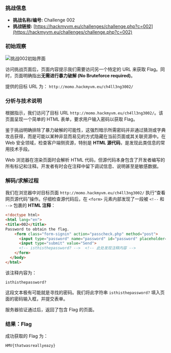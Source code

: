 ### 挑战信息

*   **挑战名称/编号:** Challenge 002
*   **挑战链接:** [https://hackmyvm.eu/challenges/challenge.php?c=002](https://hackmyvm.eu/challenges/challenge.php?c=002)

### 初始观察

![挑战002初始界面](https://cdn.jsdelivr.net/gh/7r1UMPH/7r1UMPH.github.io@main/static/image/image-20250502150050206.png)

访问挑战页面后，页面内容提示我们需要访问另一个特定的 URL 来获取 Flag。同时，页面明确指出**无需进行暴力破解 (No Bruteforce required)**。

提供的目标 URL 为： `http://momo.hackmyvm.eu/ch4ll3ng3002/`

### 分析与技术说明

根据指示，我们访问了目标 URL `http://momo.hackmyvm.eu/ch4ll3ng3002/`。该页面呈现一个简单的 HTML 表单，要求用户输入密码以获取 Flag。

鉴于挑战明确排除了暴力破解的可能性，这强烈暗示所需密码并非通过猜测或字典攻击获得，而是可能以某种非显而易见的方式隐藏在当前页面或其关联资源中。在 Web 安全领域，检查客户端侧资源，特别是 **HTML 源代码**，是发现此类信息的常用技术手段。

Web 浏览器在渲染页面时会解析 HTML 代码，但源代码本身包含了开发者编写的所有标记和注释。开发者有时会在注释中留下调试信息、说明甚至是敏感数据。

### 解码/求解过程

我们在浏览器中对目标页面 `http://momo.hackmyvm.eu/ch4ll3ng3002/` 执行“查看网页源代码”操作。仔细检查源代码后，在 `<form>` 元素内部发现了一段被 `<!--` 和 `-->` 包裹的 **HTML 注释**：

```html
<!doctype html>
<html lang="en">
<title>002</title>
Password to obtain the flag.
    <form class="form-signin" action="passcheck.php" method="post">
      <input type="password" name="password" id="password" placeholder="Password" required>
      <input type="submit" value="Send">
      <!-- isthisthepassword? -->  <!-- 此处发现注释内容 -->
    </form>
  </body>
</html>
```

该注释内容为：

```
isthisthepassword?
```

这段文本极有可能就是寻找的密码。我们将此字符串 `isthisthepassword?` 填入页面的密码输入框，并提交表单。

服务器验证通过后，返回了包含 Flag 的页面。

### 结果：Flag

成功获取的 Flag 为：

```
HMV{thatwasreallyeazy}
```
